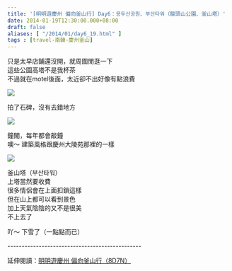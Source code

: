 ```yaml
---
title: '[明明遊慶州 偏向釜山行] Day6：용두산공원、부산타워（龍頭山公園、釜山塔）'
date: 2014-01-19T12:30:00.000+08:00
draft: false
aliases: [ "/2014/01/day6_19.html" ]
tags : [travel-南韓-慶州釜山]
---
```


只是太早店鋪還沒開，就周圍閒逛一下  
這些公園高塔不是我杯茶  
不過就在motel後面，太近卻不出好像有點浪費  

![](/images/busanjj6b.jpg)

拍了石碑，沒有去錯地方  

![](/images/busanjj6b1.jpg)

鐘閣，每年都會敲鐘  
噢～ 建築風格跟慶州大陵苑那裡的一樣  

![](/images/busanjj6b2.jpg)

釜山塔（부산타워）  
上塔當然要收費  
很多情侶會在上面扣鎖這樣  
但在山上都可以看到景色  
加上天氣陰陰的又不是很美  
不上去了  
  
吖～ 下雪了（一點點而已）  
  
\-----------------------------------------------  
  
延伸閱讀：[明明遊慶州 偏向釜山行（8D7N）](https://hidie.net/busanjj8d7n/)
